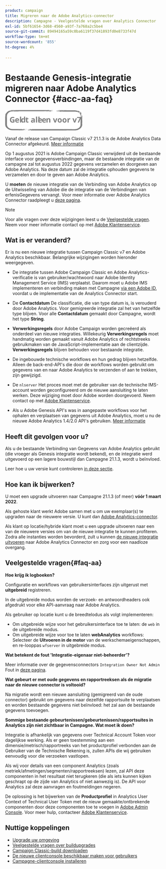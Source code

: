 ```yaml
---
product: campaign
title: Migreren naar de Adobe Analytics-connector
description: Campagne - Veelgestelde vragen over Analytics Connector
exl-id: 5bf61654-3d68-4560-a93f-7a768a2c5be4
source-git-commit: 89494165a59c0ba6119f37d41893fd0e8733f47d
workflow-type: tm+mt
source-wordcount: '855'
ht-degree: 4%

---
```


# Bestaande Genesis-integratie migreren naar Adobe Analytics Connector {#acc-aa-faq}

![](../../assets/v7-only.svg)

Vanaf de release van Campaign Classic v7 21.1.3 is de Adobe Analytics Data Connector afgekeurd. [Meer informatie](https://experienceleague.adobe.com/docs/analytics/import/dataconnectors/data-connectors-eol.html)

Op 1 augustus 2021 is Adobe Campaign Classic verwijderd uit de bestaande interface voor gegevensverbindingen, maar de bestaande integratie van de campagne zal tot augustus 2022 gegevens verzamelen en doorgeven aan Adobe Analytics. Na deze datum zal de integratie ophouden gegevens te verzamelen en door te geven aan Adobe Analytics.

U **moeten** de nieuwe integratie van de Verbinding van Adobe Analytics op de Uitwisseling van Adobe die de integratie van de Verbindingen van erfenisGegevens vervangt. Voor meer informatie over Adobe Analytics Connector raadpleegt u [deze pagina](../../platform/using/adobe-analytics-connector.md).

>[!NOTE]
>
>Voor alle vragen over deze wijzigingen leest u de [Veelgestelde vragen](#faq-aa). Neem voor meer informatie contact op met [Adobe Klantenservice](https://helpx.adobe.com/nl/enterprise/admin-guide.html/enterprise/using/support-for-experience-cloud.ug.html).

## Wat is er veranderd?

Er is nu een nieuwe integratie tussen Campaign Classic v7 en Adobe Analytics beschikbaar. Belangrijke wijzigingen worden hieronder weergegeven.

* De integratie tussen Adobe Campaign Classic en Adobe Analytics-verificatie is van gebruiker/wachtwoord naar Adobe Identity Management Service (IMS) verplaatst. Daarom moet u Adobe IMS implementeren en verbinding maken met Campagne [via een Adobe ID](../../integrations/using/about-adobe-id.md), voordat u de implementatie van de Analytics Connector start.

* De **Contactdatum** De classificatie, die van type datum is, is verouderd door Adobe Analytics. Voor gemigreerde integratie zal het van hetzelfde type blijven. Voor alle **Contactdatum** gemaakt door Campagne, wordt het type **String**.

* **Verwerkingsregels** door Adobe Campaign worden gecreëerd als onderdeel van nieuwe integraties. Willekeurig **Verwerkingsregels** moet handmatig worden gemaakt vanuit Adobe Analytics of rechtstreeks gebruikmaken van de JavaScript-implementatie aan de clientzijde. **Verwerkingsregels** blijven behouden voor bestaande integratie.

* De ingebouwde technische workflows en hun gedrag blijven hetzelfde. Alleen de back-end-API&#39;s die door de workflows worden gebruikt om gegevens van en naar Adobe Analytics te verzenden of aan te trekken, zijn gewijzigd.

* De `nlserver` Het proces moet met de gebruiker van de technische IMS-account worden geconfigureerd om de nieuwe aansluiting te laten werken. Deze wijziging moet door Adobe worden doorgevoerd. Neem contact op met [Adobe Klantenservice](https://helpx.adobe.com/enterprise/admin-guide.html/enterprise/using/support-for-experience-cloud.ug.html).

* Als u Adobe Genesis API&#39;s was in aangepaste workflows voor het ophalen en verplaatsen van gegevens uit Adobe Analytics, moet u nu de nieuwe Adobe Analytics 1.4/2.0 API&#39;s gebruiken. [Meer informatie](https://adobeexchangeec.zendesk.com/hc/en-us/articles/360047148832-Replacements-for-Data-Connector-API-calls)

## Heeft dit gevolgen voor u?

Als u de bestaande Verbinding van Gegevens van Adobe Analytics gebruikt (die vroeger als Genesis integratie wordt bekend), en de integratie werd uitgevoerd op een lagere bouwstijl dan Campagne 21.1.3, wordt u beïnvloed.

Leer hoe u uw versie kunt controleren [in deze sectie](../../platform/using/launching-adobe-campaign.md#getting-your-campaign-version).

## Hoe kan ik bijwerken?

U moet een upgrade uitvoeren naar Campagne 21.1.3 (of meer) **vóór 1 maart 2022**.

Als gehoste klant werkt Adobe samen met u om uw exemplaar(s) te upgraden naar de nieuwere versie. U kunt dan [Adobe Analytics-connector](../../platform/using/adobe-analytics-connector.md).

Als klant op locatie/hybride klant moet u een upgrade uitvoeren naar een van de nieuwere versies om van de nieuwe integratie te kunnen profiteren.
Zodra alle instanties worden bevorderd, zult u kunnen [de nieuwe integratie uitvoeren](../../platform/using/adobe-analytics-provisioning.md) naar Adobe Analytics Connector en zorg voor een naadloze overgang.

## Veelgestelde vragen{#faq-aa}

**Hoe krijg ik logboeken?**

Configuratie en workflows van gebruikersinterfaces zijn uitgerust met **uitgebreid** registreren.

In de uitgebreide modus worden de verzoek- en antwoordheaders ook afgedrukt voor elke API-aanvraag naar Adobe Analytics.

Als gebruiker op locatie kunt u de breedtelodus als volgt implementeren:

* Om uitgebreide wijze voor het gebruikersinterface toe te laten: de `web` in de uitgebreide modus.
* Om uitgebreide wijze voor toe te laten **webAnalytics** workflows: Selecteer de **Uitvoeren in de motor** van de werkschemaeigenschappen, en re-looppas `wfserver` in uitgebreide modus.

**Wat betekent de fout &#39;Integratie-eigenaar niet-beheerder&#39;?**

Meer informatie over de gegevensconnectors `Integration Owner Not Admin` Fout in [deze pagina](https://adobeexchangeec.zendesk.com/hc/en-us/articles/360035167932-Adobe-Analytics-Data-Connectors-Integration-Owner-Not-Admin-Error).

**Wat gebeurt er met oude gegevens en rapportreeksen als de migratie naar de nieuwe connector is voltooid?**

Na migratie wordt een nieuwe aansluiting (gemigreerd van de oude connector) gebruikt om gegevens naar dezelfde rapportsuite te verplaatsen en worden bestaande gegevens niet beïnvloed: het zal aan de bestaande gegevens toevoegen.

**Sommige bestaande gebeurtenissen/gebeurtenissen/rapportsuites in Analytics zijn niet zichtbaar in Campagne. Wat moet ik doen?**

Integratie is afhankelijk van gegevens over Technical Account Token voor dagelijkse werking. Als er geen toestemming aan een dimensie/metrisch/rapportreeks van het productprofiel verbonden aan de Gebruiker van de Technische Rekening is, zullen APIs die wij gebruiken eenvoudig voor die verzoeken vastlopen.

Als wij voor details van een component Analytics (zoals metriek/afmetingen/segmenten/rapportreeksen) lezen, zal API deze componenten in het resultaat niet terugkeren (die als iets kunnen kijken geschrapt op de zijde van Analytics of niet aanwezig is). De API voor Analytics zal deze aanvragen en foutmeldingen negeren.

De oplossing is het bijwerken van de **Productprofiel** in Analytics User Context of Technical User Token met de nieuw gemaakte/ontbrekende componenten door deze componenten toe te voegen in [Adobe Admin Console](https://adminconsole.adobe.com/). Voor meer hulp, contacteer [Adobe Klantenservice](https://helpx.adobe.com/enterprise/admin-guide.html/enterprise/using/support-for-experience-cloud.ug.html).

## Nuttige koppelingen

* [Upgrade uw omgeving](../../production/using/build-upgrade.md)
* [Veelgestelde vragen over buildupgrades](../../platform/using/faq-build-upgrade.md)
* [Campaign Classic-build downloaden](https://experience.adobe.com/#/downloads/content/software-distribution/en/campaign.html)
* [De nieuwe clientconsole beschikbaar maken voor gebruikers](../../installation/using/client-console-availability-for-windows.md)
* [Campagne-clientconsole installeren](../../installation/using/installing-the-client-console.md)
